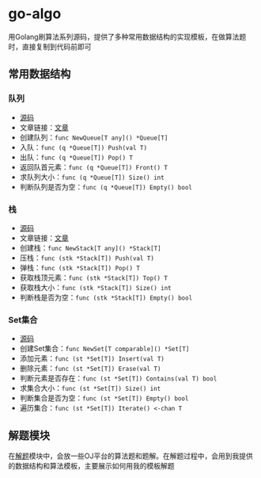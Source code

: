# go-algo
用Golang刷算法系列源码，提供了多种常用数据结构的实现模板，在做算法题时，直接复制到代码前即可

## 常用数据结构
### 队列
- [源码](queue.go)
- 文章链接：[文章](https://zhanglp.cn/archives/156)
- 创建队列：`func NewQueue[T any]() *Queue[T]`
- 入队：`func (q *Queue[T]) Push(val T)`
- 出队：`func (q *Queue[T]) Pop() T`
- 返回队首元素：`func (q *Queue[T]) Front() T`
- 求队列大小：`func (q *Queue[T]) Size() int`
- 判断队列是否为空：`func (q *Queue[T]) Empty() bool`

### 栈
- [源码](stack.go)
- 文章链接：[文章](https://zhanglp.cn/archives/170)
- 创建栈：`func NewStack[T any]() *Stack[T]`
- 压栈：`func (stk *Stack[T]) Push(val T)`
- 弹栈：`func (stk *Stack[T]) Pop() T`
- 获取栈顶元素：`func (stk *Stack[T]) Top() T`
- 获取栈大小：`func (stk *Stack[T]) Size() int`
- 判断栈是否为空：`func (stk *Stack[T]) Empty() bool`

### Set集合
- [源码](set.go)
- 创建Set集合：`func NewSet[T comparable]() *Set[T]`
- 添加元素：`func (st *Set[T]) Insert(val T)`
- 删除元素：`func (st *Set[T]) Erase(val T)`
- 判断元素是否存在：`func (st *Set[T]) Contains(val T) bool`
- 求集合大小：`func (st *Set[T]) Size() int`
- 判断集合是否为空：`func (st *Set[T]) Empty() bool`
- 遍历集合：`func (st *Set[T]) Iterate() <-chan T`

## 解题模块
在[解题](problems)模块中，会放一些OJ平台的算法题和题解。在解题过程中，会用到我提供的数据结构和算法模板，主要展示如何用我的模板解题